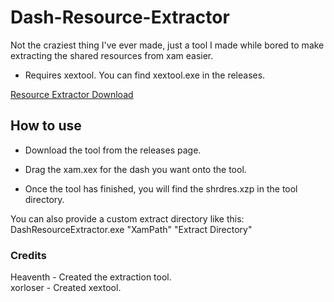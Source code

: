 # Dash-Resource-Extractor
Not the craziest thing I've ever made, just a tool I made while bored to make extracting the shared resources from xam easier.

- Requires xextool. You can find xextool.exe in the releases.

[Resource Extractor Download](https://github.com/Heaventh007/Dash-Resource-Extractor/releases)

## How to use

- Download the tool from the releases page.

- Drag the xam.xex for the dash you want onto the tool.

- Once the tool has finished, you will find the shrdres.xzp in the tool directory.

You can also provide a custom extract directory like this: \
DashResourceExtractor.exe "XamPath" "Extract Directory"

 ### Credits
 Heaventh - Created the extraction tool. \
 xorloser - Created xextool.
